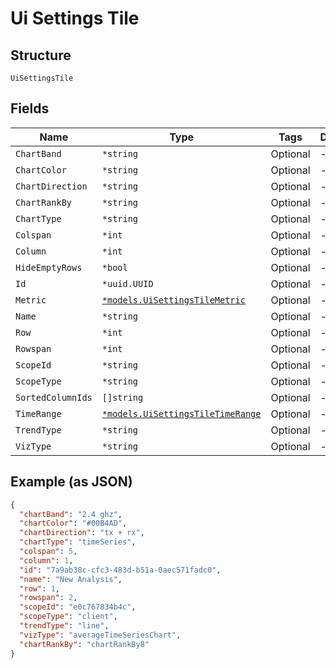 
# Ui Settings Tile

## Structure

`UiSettingsTile`

## Fields

| Name | Type | Tags | Description |
|  --- | --- | --- | --- |
| `ChartBand` | `*string` | Optional | - |
| `ChartColor` | `*string` | Optional | - |
| `ChartDirection` | `*string` | Optional | - |
| `ChartRankBy` | `*string` | Optional | - |
| `ChartType` | `*string` | Optional | - |
| `Colspan` | `*int` | Optional | - |
| `Column` | `*int` | Optional | - |
| `HideEmptyRows` | `*bool` | Optional | - |
| `Id` | `*uuid.UUID` | Optional | - |
| `Metric` | [`*models.UiSettingsTileMetric`](../../doc/models/ui-settings-tile-metric.md) | Optional | - |
| `Name` | `*string` | Optional | - |
| `Row` | `*int` | Optional | - |
| `Rowspan` | `*int` | Optional | - |
| `ScopeId` | `*string` | Optional | - |
| `ScopeType` | `*string` | Optional | - |
| `SortedColumnIds` | `[]string` | Optional | - |
| `TimeRange` | [`*models.UiSettingsTileTimeRange`](../../doc/models/ui-settings-tile-time-range.md) | Optional | - |
| `TrendType` | `*string` | Optional | - |
| `VizType` | `*string` | Optional | - |

## Example (as JSON)

```json
{
  "chartBand": "2.4 ghz",
  "chartColor": "#00B4AD",
  "chartDirection": "tx + rx",
  "chartType": "timeSeries",
  "colspan": 5,
  "column": 1,
  "id": "7a9ab38c-cfc3-483d-b51a-0aec571fadc0",
  "name": "New Analysis",
  "row": 1,
  "rowspan": 2,
  "scopeId": "e0c767834b4c",
  "scopeType": "client",
  "trendType": "line",
  "vizType": "averageTimeSeriesChart",
  "chartRankBy": "chartRankBy8"
}
```

